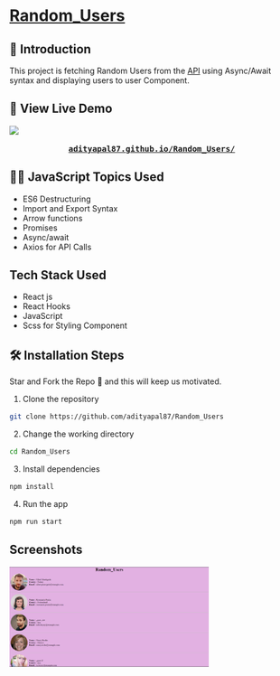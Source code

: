 # [Random_Users](https://adityapal87.github.io/Random_Users/)

## 📌 Introduction

This project is fetching Random Users from the <a href="https://randomuser.me/api/?page=1&results=10">API</a> using Async/Await syntax and displaying users to user Component.

## 🚀 View Live Demo

<img src="https://img.shields.io/badge/website-up-greene" />

<pre><center><a href="https://adityapal87.github.io/Random_Users/"><b>adityapal87.github.io/Random_Users/</b></a></center></pre>

## 👨‍💻 JavaScript Topics Used

- ES6 Destructuring
- Import and Export Syntax
- Arrow functions
- Promises
- Async/await
- Axios for API Calls

## Tech Stack Used

- React js
- React Hooks
- JavaScript
- Scss for Styling Component

## 🛠️ Installation Steps

Star and Fork the Repo 🌟 and this will keep us motivated.

1. Clone the repository

```bash
git clone https://github.com/adityapal87/Random_Users
```

2. Change the working directory

```bash
cd Random_Users
```

3. Install dependencies

```bash
npm install
```

4. Run the app

```bash
npm run start
```

## Screenshots

<img src ="./src/assets/random.png" width="70%"></img>
